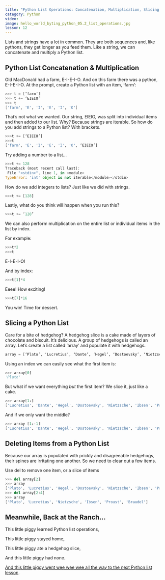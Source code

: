 ```yaml
---
title: "Python List Operations: Concatenation, Multiplication, Slicing & del"
category: Python
video:
image: hello_world_byting_python_05.2_list_operations.jpg
lesson: 12
---
```


Lists and strings have a lot in common. They are both sequences and, like pythons, they get longer as you feed them. Like a string, we can concatenate and multiply a Python list.

## Python List Concatenation & Multiplication

Old MacDonald had a farm, E-I-E-I-O. And on this farm there was a python, E-I-E-I-O. At the prompt, create a Python list with an item, ‘farm’:

```python
>>> t = [‘farm’]
>>> t += ‘EIEIO’
>>> t
['farm', 'E', 'I', 'E', 'I', 'O']
```

That’s not what we wanted. Our string, EIEIO, was split into individual items and then added to our list. Why? Because strings are iterable. So how do you add strings to a Python list? With brackets.

```python
>>>t += [‘EIEIO’]
>>>t
['farm', 'E', 'I', 'E', 'I', 'O', ‘EIEIO’]
```

Try adding a number to a list…

```python
>>>t += 128
Traceback (most recent call last):
 File "<stdin>", line 1, in <module>
TypeError: 'int' object is not iterable</module></stdin>
```

How do we add integers to lists? Just like we did with strings.

```python
>>>t += [128]
```

Lastly, what do you think will happen when you run this?

```python
>>>t += ‘128’
```

We can also perform multiplication on the entire list or individual items in the list by index.

For example:

```python
>>>t*2
>>>t
```

E-I-E-I-O!

And by index:

```python
>>>t[1]*4
```

Eeee! How exciting!

```python
>>>t[7]*16
```

You win! Time for dessert.

## Slicing a Python List

Care for a bite of hedgehog? A hedgehog slice is a cake made of layers of chocolate and biscuit. It’s delicious. A group of hedgehogs is called an array. Let’s create a list called ‘array’ and populate it with hedgehogs.

```python
array = [‘Plato’, ‘Lucretius’, ‘Dante’, ‘Hegel’, ‘Dostoevsky’, ‘Nietzsche’, ‘Ibsen’, ‘Proust’, ‘Braudel’]
```

Using an index we can easily see what the first item is:

```python
>>> array[0]
'Plato'
```

But what if we want everything _but_ the first item? We slice it, just like a cake.

```python
>>> array[1:]
['Lucretius', 'Dante', 'Hegel', 'Dostoevsky', 'Nietzsche', 'Ibsen', 'Proust', 'Braudel']
```

And if we only want the middle?

```python
>>> array [1:-1]
['Lucretius', 'Dante', 'Hegel', 'Dostoevsky', 'Nietzsche', 'Ibsen', 'Proust']
```

## Deleting Items from a Python List

Because our array is populated with prickly and disagreeable hedgehogs, their spines are irritating one another. So we need to clear out a few items.

Use del to remove one item, or a slice of items

```python
>>> del array[2]
>>> array
['Plato', 'Lucretius', 'Hegel', 'Dostoevsky', 'Nietzsche', 'Ibsen', 'Proust', 'Braudel']
>>> del array[2:4]
>>> array
['Plato', 'Lucretius', 'Nietzsche', 'Ibsen', 'Proust', 'Braudel']
```

## Meanwhile, Back at the Ranch…

This little piggy learned Python list operations,

This little piggy stayed home,

This little piggy ate a hedgehog slice,

And this little piggy had none.

[And this little piggy went wee wee wee all the way to the next Python list lesson](https://thehelloworldprogram.com/).

